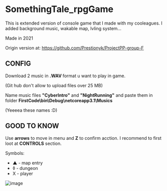 # SomethingTale_rpgGame
This is extended version of console game that I made with my cooleagues. I added background music, wakable map, lvling system... 

Made in 2021

Origin version at: https://github.com/Prestionyk/ProjectPP-group-F

## CONFIG
Download 2 music in <b> .WAV </b> format u want to play in game.

(Git hub don't allow to upload files over 25 MB)

Name music files <b>"CyberIntro"</b> and <b>"NightRunning"</b> and paste them in folder <b>FirstCode\bin\Debug\netcoreapp3.1\Musics</b>

(Yeeeea these names :D)

## GOOD TO KNOW
Use <b>arrows</b> to move in menu and <b>Z</b> to confirm acction. I recommend to first loot at <b>CONTROLS</b> section.

Symbols:
- ▲ - map entry
- ◊ - dungeon
- X - player

![image](https://user-images.githubusercontent.com/72551592/160161795-f04b1fb4-d61f-47f0-a3d2-b774a3d89dad.png)

